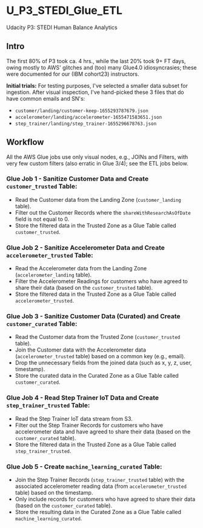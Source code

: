 # U_P3_STEDI_Glue_ETL
Udacity P3: STEDI Human Balance Analytics

## Intro
The first 80% of P3 took ca. 4 hrs., while the last 20% took 9+ FT days, owing mostly to AWS' glitches and (too) many Glue4.0 idiosyncrasies; these were documented for our (IBM cohort23) instructors.

**Initial trials:** For testing purposes, I've selected a smaller data subset for ingestion. After visual inspection, I've hand-picked these 3 files that do have common emails and SN's:
- `customer/landing/customer-keep-1655293787679.json`
- `accelerometer/landing/accelerometer-1655471583651.json`
- `step_trainer/landing/step_trainer-1655296678763.json`

## Workflow
All the AWS Glue jobs use only visual nodes, e.g., JOINs and Filters, with very few custom filters (also erratic in Glue 3/4); see the ETL jobs below.

### Glue Job 1 - Sanitize Customer Data and Create `customer_trusted` Table:
- Read the Customer data from the Landing Zone (`customer_landing` table).
- Filter out the Customer Records where the `shareWithResearchAsOfDate` field is not equal to 0.
- Store the filtered data in the Trusted Zone as a Glue Table called `customer_trusted`.

### Glue Job 2 - Sanitize Accelerometer Data and Create `accelerometer_trusted` Table:
- Read the Accelerometer data from the Landing Zone (`accelerometer_landing` table).
- Filter the Accelerometer Readings for customers who have agreed to share their data (based on the `customer_trusted` table).
- Store the filtered data in the Trusted Zone as a Glue Table called `accelerometer_trusted`.

### Glue Job 3 - Sanitize Customer Data (Curated) and Create `customer_curated` Table:
- Read the Customer data from the Trusted Zone (`customer_trusted` table).
- Join the Customer data with the Accelerometer data (`accelerometer_trusted` table) based on a common key (e.g., email).
- Drop the unnecessary fields from the joined data (such as x, y, z, user, timestamp).
- Store the curated data in the Curated Zone as a Glue Table called `customer_curated`.

### Glue Job 4 - Read Step Trainer IoT Data and Create `step_trainer_trusted` Table:
- Read the Step Trainer IoT data stream from S3.
- Filter out the Step Trainer Records for customers who have accelerometer data and have agreed to share their data (based on the `customer_curated` table).
- Store the filtered data in the Trusted Zone as a Glue Table called `step_trainer_trusted`.

### Glue Job 5 - Create `machine_learning_curated` Table:
- Join the Step Trainer Records (`step_trainer_trusted` table) with the associated accelerometer reading data (from `accelerometer_trusted` table) based on the timestamp.
- Only include records for customers who have agreed to share their data (based on the `customer_curated` table).
- Store the resulting data in the Curated Zone as a Glue Table called `machine_learning_curated`.
